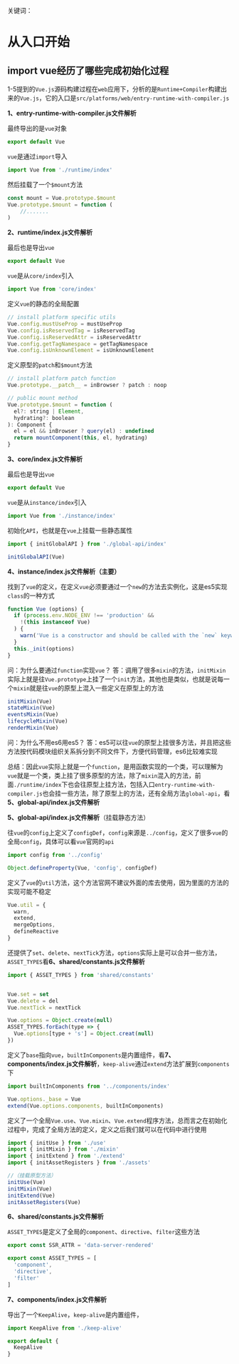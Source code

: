 关键词：

# 从入口开始

## import vue经历了哪些完成初始化过程

1-5提到的```Vue.js```源码构建过程在```web```应用下，分析的是```Runtime+Compiler```构建出来的```Vue.js```，它的入口是```src/platforms/web/entry-runtime-with-compiler.js```

**1、entry-runtime-with-compiler.js文件解析**

最终导出的是```vue```对象

```javascript
export default Vue
```

```vue```是通过```import```导入

```javascript
import Vue from './runtime/index'
```

然后挂载了一个```$mount```方法

```javascript
const mount = Vue.prototype.$mount
Vue.prototype.$mount = function (
    //.......
)
 ```

**2、runtime/index.js文件解析**

最后也是导出```vue```

```javascript
export default Vue
```

```vue```是从```core/index```引入

```javascript
import Vue from 'core/index'
 ```

定义```vue```的静态的全局配置

```javascript
// install platform specific utils
Vue.config.mustUseProp = mustUseProp
Vue.config.isReservedTag = isReservedTag
Vue.config.isReservedAttr = isReservedAttr
Vue.config.getTagNamespace = getTagNamespace
Vue.config.isUnknownElement = isUnknownElement
```

定义原型的```patch```和```$mount```方法

```javascript
// install platform patch function
Vue.prototype.__patch__ = inBrowser ? patch : noop

// public mount method
Vue.prototype.$mount = function (
  el?: string | Element,
  hydrating?: boolean
): Component {
  el = el && inBrowser ? query(el) : undefined
  return mountComponent(this, el, hydrating)
}
```

**3、core/index.js文件解析**

最后也是导出```vue```

```javascript
export default Vue
```

```vue```是从```instance/index```引入

 ```javascript
import Vue from './instance/index'
 ```

初始化`API`，也就是在`vue`上挂载一些静态属性

```javascript
import { initGlobalAPI } from './global-api/index'

initGlobalAPI(Vue)
 ```

**4、instance/index.js文件解析（主要）**

找到了`vue`的定义，在定义`vue`必须要通过一个`new`的方法去实例化，这是es5实现`class`的一种方式

```javascript
function Vue (options) {
  if (process.env.NODE_ENV !== 'production' &&
    !(this instanceof Vue)
  ) {
    warn('Vue is a constructor and should be called with the `new` keyword')
  }
  this._init(options)
}
```

问：为什么要通过`function`实现`vue`？
答：调用了很多`mixin`的方法，`initMixin`实际上就是往`Vue.prototype`上挂了一个`init`方法，其他也是类似，也就是说每一个`mixin`就是往`vue`的原型上混入一些定义在原型上的方法

```javascript
initMixin(Vue)
stateMixin(Vue)
eventsMixin(Vue)
lifecycleMixin(Vue)
renderMixin(Vue)
```

问：为什么不用es6用es5？
答：es5可以往`vue`的原型上挂很多方法，并且把这些方法按代码模块组织关系拆分到不同文件下，方便代码管理，es6比较难实现

总结：因此`vue`实际上就是一个`function`，是用函数实现的一个类，可以理解为`vue`就是一个类，类上挂了很多原型的方法，除了`mixin`混入的方法，前面`./runtime/index`下也会往原型上挂方法，包括入口`entry-runtime-with-compiler.js`也会挂一些方法，除了原型上的方法，还有全局方法`global-api`，看**5、global-api/index.js文件解析**

**5、global-api/index.js文件解析**（挂载静态方法）

往`vue`的`config`上定义了`configDef`，`config`来源是`../config`，定义了很多`vue`的全局`config`，具体可以看`vue`官网的`api`

```javascript
import config from '../config'

Object.defineProperty(Vue, 'config', configDef)
```
定义了`vue`的`util`方法，这个方法官网不建议外面的库去使用，因为里面的方法的实现可能不稳定

```javascript
Vue.util = {
  warn,
  extend,
  mergeOptions,
  defineReactive
}
```

还提供了`set`、`delete`、`nextTick`方法，`options`实际上是可以合并一些方法，`ASSET_TYPES`看**6、shared/constants.js文件解析**

```javascript
import { ASSET_TYPES } from 'shared/constants'


Vue.set = set
Vue.delete = del
Vue.nextTick = nextTick

Vue.options = Object.create(null)
ASSET_TYPES.forEach(type => {
  Vue.options[type + 's'] = Object.creat(null)
})
```

定义了`base`指向`vue`，`builtInComponents`是内置组件，看**7、components/index.js文件解析**，`keep-alive`通过`extend`方法扩展到`components`下
```javascript
import builtInComponents from '../components/index'

Vue.options._base = Vue
extend(Vue.options.components, builtInComponents)
```

定义了一个全局`Vue.use`、`Vue.mixin`、`Vue.extend`程序方法，总而言之在初始化过程中，完成了全局方法的定义，定义之后我们就可以在代码中进行使用

```javascript
import { initUse } from './use'
import { initMixin } from './mixin'
import { initExtend } from './extend'
import { initAssetRegisters } from './assets'

//（挂载原型方法）
initUse(Vue)
initMixin(Vue)
initExtend(Vue)
initAssetRegisters(Vue)
```

**6、shared/constants.js文件解析**

`ASSET_TYPES`是定义了全局的`component`、`directive`、`filter`这些方法

```javascript
export const SSR_ATTR = 'data-server-rendered'

export const ASSET_TYPES = [
  'component',
  'directive',
  'filter'
]
```

**7、components/index.js文件解析**

导出了一个`KeepAlive`，`keep-alive`是内置组件，

```javascript
import KeepAlive from './keep-alive'

export default {
  KeepAlive
}
```
